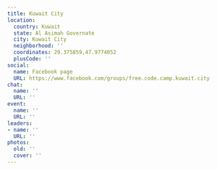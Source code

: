 ```yaml
---
title: Kuwait City
location:
  country: Kuwait
  state: Al Asimah Governate
  city: Kuwait City
  neighborhood: ''
  coordinates: 29.375859,47.9774052
  plusCode: ''
social:
  name: Facebook page
  URL: https://www.facebook.com/groups/free.code.camp.kuwait.city
chat:
  name: ''
  URL: ''
event:
  name: ''
  URL: ''
leaders:
- name: ''
  URL: ''
photos:
  old: ''
  cover: ''
---
```

